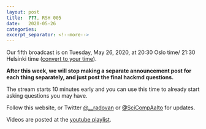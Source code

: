 ```yaml
---
layout: post
title:  ???, RSH 005
date:   2020-05-26
categories:
excerpt_separator: <!--more-->
---
```


Our fifth broadcast is on Tuesday, May 26, 2020, at 20:30 Oslo time/ 21:30 Helsinki time
([convert to your time](/time/)).

**After this week, we will stop making a separate announcement post
for each thing separately, and just post the final hackmd questions.**


<!--more-->

The stream starts 10
minutes early and you can use this time to already start asking
questions you may have.

Follow this website, or Twitter
[@\_\_radovan](https://twitter.com/__radovan) or
[@SciCompAalto](https://twitter.com/SciCompAalto) for updates.

Videos are posted at the [youtube
playlist](https://www.youtube.com/playlist?list=PLpLblYHCzJAB6blBBa0O2BEYadVZV3JYf).
